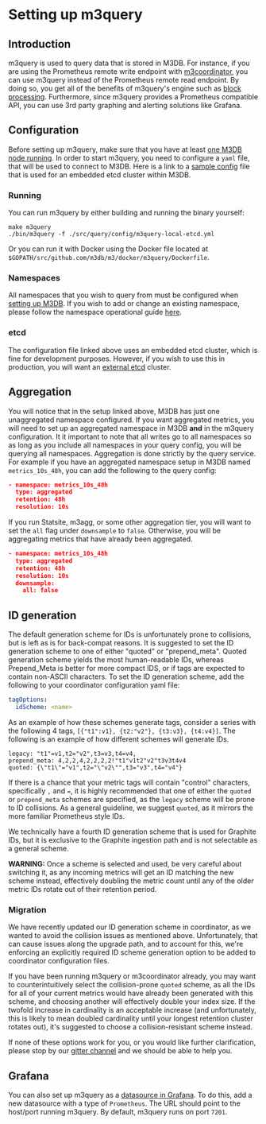 # Setting up m3query

## Introduction

m3query is used to query data that is stored in M3DB. For instance, if you are using the Prometheus remote write endpoint with [m3coordinator](../integrations/prometheus.md), you can use m3query instead of the Prometheus remote read endpoint. By doing so, you get all of the benefits of m3query's engine such as [block processing](http://m3db.github.io/m3/query_engine/architecture/blocks/). Furthermore, since m3query provides a Prometheus compatible API, you can use 3rd party graphing and alerting solutions like Grafana.

## Configuration

Before setting up m3query, make sure that you have at least [one M3DB node running](single_node.md). In order to start m3query, you need to configure a `yaml` file, that will be used to connect to M3DB. Here is a link to a [sample config](https://github.com/m3db/m3/blob/master/src/query/config/m3query-local-etcd.yml) file that is used for an embedded etcd cluster within M3DB.

### Running

You can run m3query by either building and running the binary yourself:

```
make m3query
./bin/m3query -f ./src/query/config/m3query-local-etcd.yml
```

Or you can run it with Docker using the Docker file located at `$GOPATH/src/github.com/m3db/m3/docker/m3query/Dockerfile`.

### Namespaces

All namespaces that you wish to query from must be configured when [setting up M3DB](single_node.md). If you wish to add or change an existing namespace, please follow the namespace operational guide [here](../operational_guide/namespace_configuration.md).

### etcd

The configuration file linked above uses an embedded etcd cluster, which is fine for development purposes. However, if you wish to use this in production, you will want an [external etcd](../operational_guide/etcd.md) cluster.

<!-- TODO: link to etcd operational guide -->

## Aggregation

You will notice that in the setup linked above, M3DB has just one unaggregated namespace configured. If you want aggregated metrics, you will need to set up an aggregated namespace in M3DB **and** in the m3query configuration. It it important to note that all writes go to all namespaces so as long as you include all namespaces in your query config, you will be querying all namespaces. Aggregation is done strictly by the query service. For example if you have an aggregated namespace setup in M3DB named `metrics_10s_48h`, you can add the following to the query config:

```json
- namespace: metrics_10s_48h
  type: aggregated
  retention: 48h
  resolution: 10s
```

If you run Statsite, m3agg, or some other aggregation tier, you will want to set the `all` flag under `downsample` to `false`. Otherwise, you will be aggregating metrics that have already been aggregated.

```json
- namespace: metrics_10s_48h
  type: aggregated
  retention: 48h
  resolution: 10s
  downsample:
    all: false
```

## ID generation

The default generation scheme for IDs is unfortunately prone to collisions, but is left as is for back-compat reasons. It is suggested to set the ID generation scheme to one of either "quoted" or "prepend_meta". Quoted generation scheme yields the most human-readable IDs, whereas Prepend_Meta is better for more compact IDS, or if tags are expected to contain non-ASCII characters. To set the ID generation scheme, add the following to your coordinator configuration yaml file:

```yaml
tagOptions:
  idScheme: <name>
```

As an example of how these schemes generate tags, consider a series with the following 4 tags,
`[{"t1":v1}, {t2:"v2"}, {t3:v3}, {t4:v4}]`. The following is an example of how different schemes will generate IDs.

```
legacy: "t1"=v1,t2="v2",t3=v3,t4=v4,
prepend_meta: 4,2,2,4,2,2,2,2!"t1"v1t2"v2"t3v3t4v4
quoted: {\"t1\"="v1",t2="\"v2\"",t3="v3",t4="v4"}
```

If there is a chance that your metric tags will contain "control" characters, specifically `,` and `=`, it is highly recommended that one of either the `quoted` or `prepend_meta` schemes are specified, as the `legacy` scheme will be prone to ID collisions. As a general guideline, we suggest `quoted`, as it mirrors the more familiar Prometheus style IDs.

We technically have a fourth ID generation scheme that is used for Graphite IDs, but it is exclusive to the Graphite ingestion path and is not selectable as a general scheme.

**WARNING:** Once a scheme is selected and used, be very careful about switching it, as any incoming metrics will get an ID matching the new scheme instead, effectively doubling the metric count until any of the older metric IDs rotate out of their retention period.

### Migration

We have recently updated our ID generation scheme in coordinator, as we wanted to avoid the collision issues as mentioned above. Unfortunately, that can cause issues along the upgrade path, and to account for this, we're enforcing an explicitly required ID scheme generation option to be added to coordinator configuration files.

If you have been running m3query or m3coordinator already, you may want to counterintuitively select the collision-prone `quoted` scheme, as all the IDs for all of your current metrics would have already been generated with this scheme, and choosing another will effectively double your index size. If the twofold increase in cardinality is an acceptable increase (and unfortunately, this is likely to mean doubled cardinality until your longest retention cluster rotates out), it's suggested to choose a collision-resistant scheme instead.

If none of these options work for you, or you would like further clarification, please stop by our [gitter channel](https://gitter.im/m3db/Lobby) and we should be able to help you.

## Grafana

You can also set up m3query as a [datasource in Grafana](http://docs.grafana.org/features/datasources/prometheus/). To do this, add a new datasource with a type of `Prometheus`. The URL should point to the host/port running m3query. By default, m3query runs on port `7201`.
